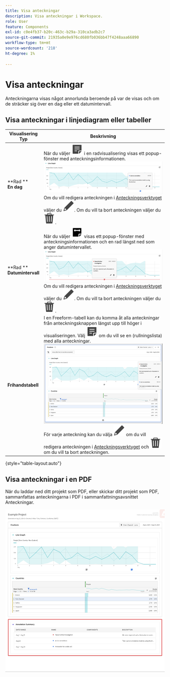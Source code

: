 ```yaml
---
title: Visa anteckningar
description: Visa anteckningar i Workspace.
role: User
feature: Components
exl-id: c0e4fb37-b20c-463c-b29a-310ca3adb2c7
source-git-commit: 21935a0e9e976cd680fb036bb47f4248aaa66890
workflow-type: tm+mt
source-wordcount: '218'
ht-degree: 1%

---
```


# Visa anteckningar

Anteckningarna visas något annorlunda beroende på var de visas och om de sträcker sig över en dag eller ett datumintervall.

## Visa anteckningar i linjediagram eller tabeller

| Visualisering<br/>Typ | Beskrivning |
| --- | --- |
| **Rad **<br/>**En dag** | När du väljer ![Anteckna](/help/assets/icons/Annotate.svg) i en radvisualisering visas ett popup-fönster med anteckningsinformationen.<br/>![Anteckning en dag](assets/annotation-single-day.png)<br/>Om du vill redigera anteckningen i [Anteckningsverktyget](create-annotations.md#annotation-builder) väljer du ![Redigera](/help/assets/icons/Edit.svg). Om du vill ta bort anteckningen väljer du ![Ta bort](/help/assets/icons/Delete.svg). |
| **Rad **<br/>**Datumintervall** | När du väljer ![AnnotateRange](/help/assets/icons/AnnotateRange.svg) visas ett popup-fönster med anteckningsinformationen och en rad längst ned som anger datumintervallet.<br/>![Anteckningsintervall](assets/annotation-range.png)Om du vill redigera anteckningen i [Anteckningsverktyget](create-annotations.md#annotation-builder) väljer du ![Redigera](/help/assets/icons/Edit.svg). Om du vill ta bort anteckningen väljer du ![Ta bort](/help/assets/icons/Delete.svg). |
| **Frihandstabell** | I en Freeform-tabell kan du komma åt alla anteckningar från anteckningsknappen längst upp till höger i visualiseringen. Välj ![Anteckna](/help/assets/icons/Annotate.svg) om du vill se en (rullningslista) med alla anteckningar.<br/>![Anteckningstabell](assets/annotations-table.png)<br/>För varje anteckning kan du välja ![Redigera](/help/assets/icons/Edit.svg) om du vill redigera anteckningen i [Anteckningsverktyget](create-annotations.md#annotation-builder) och ![Ta bort](/help/assets/icons/Delete.svg) om du vill ta bort anteckningen. |

{style="table-layout:auto"}

## Visa anteckningar i en PDF

När du laddar ned ditt projekt som PDF, eller skickar ditt projekt som PDF, sammanfattas anteckningarna i PDF i sammanfattningsavsnittet Anteckningar.

![Markerad vy av en PDF-fil med förklaringar till anteckningar.](assets/annotations-pdf.png)
